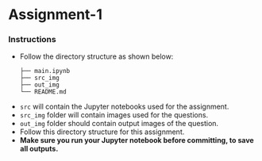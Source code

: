 # Assignment-1

### Instructions
- Follow the directory structure as shown below: 
  ```
  ├── main.ipynb
  ├── src_img
  ├── out_img
  └── README.md
  ```
- `src` will contain the Jupyter notebooks used for the assignment.
- `src_img` folder will contain images used for the questions.
- `out_img` folder should contain output images of the question.
- Follow this directory structure for this assignment.
- **Make sure you run your Jupyter notebook before committing, to save all outputs.**
